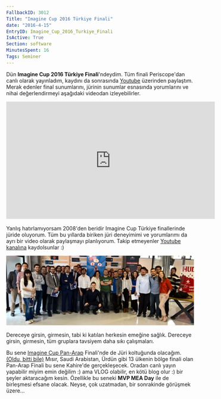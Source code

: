 ```yaml
---
FallbackID: 3012
Title: "Imagine Cup 2016 Türkiye Finali"
date: "2016-4-15"
EntryID: Imagine_Cup_2016_Turkiye_Finali
IsActive: True
Section: software
MinutesSpent: 16
Tags: Seminer
---
```

Dün **Imagine Cup 2016 Türkiye Finali**'ndeydim. Tüm finali Periscope'dan canlı olarak yayınladım, kaydını da sonrasında [Youtube](http://daron.tv) üzerinden paylaştım. Merak edenler final sunumlarını, jürinin sunumlar esnasında yorumlarını ve nihai değerlendirmeyi aşağıdaki videodan izleyebilirler.

<iframe width="560" height="315" src="https://www.youtube.com/embed/xa_xSN9XxY0" frameborder="0" allowfullscreen></iframe>

Yanlış hatırlamıyorsam 2008'den beridir Imagine Cup Türkiye finallerinde jüride oluyorum. Tüm bu yıllarda biriken jüri deneyimimi ve yorumlarımı da ayrı bir video olarak paylaşmayı planlıyorum. Takip etmeyenler [Youtube kanalına](http://daron.tv) kaydolsunlar :)

![](media/Imagine_Cup_2016_Turkiye_Finali/imaginecup2016.jpg)

Dereceye girsin, girmesin, tabi ki katılan herkesin emeğine sağlık. Dereceye girsin, girmesin, tüm gruplara tavsiyem daha sıkı çalışmaları. 

Bu sene [Imagine Cup Pan-Arap](https://www.imaginecup.com/custom/panarab) Finali'nde de Jüri koltuğunda olacağım. [(Oldu, bitti bile)](http://daron.yondem.com/software/post/Imagine_Cup_Pan_Arab_Semi_Finals_2016) Mısır, Saudi Arabistan, Ürdün gibi 13 ülkenin bölge finali olan Pan-Arap Finali bu sene Kahire'de gerçekleşecek. Oradan canlı yayın yapabilir miyim emin değilim :) ama VLOG olabilir, en kötü blog olur :) bir şeyler aktaracağım kesin. Özellikle bu seneki **MVP MEA Day** ile de birleşmesi efsane olacak. Neyse, çok uzatmadan, bir sonrakinde görüşmek üzere...

